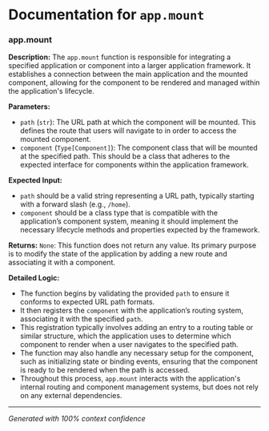 # Documentation for `app.mount`

### app.mount

**Description:**
The `app.mount` function is responsible for integrating a specified application or component into a larger application framework. It establishes a connection between the main application and the mounted component, allowing for the component to be rendered and managed within the application's lifecycle.

**Parameters:**
- `path` (`str`): The URL path at which the component will be mounted. This defines the route that users will navigate to in order to access the mounted component.
- `component` (`Type[Component]`): The component class that will be mounted at the specified path. This should be a class that adheres to the expected interface for components within the application framework.

**Expected Input:**
- `path` should be a valid string representing a URL path, typically starting with a forward slash (e.g., `/home`).
- `component` should be a class type that is compatible with the application’s component system, meaning it should implement the necessary lifecycle methods and properties expected by the framework.

**Returns:**
`None`: This function does not return any value. Its primary purpose is to modify the state of the application by adding a new route and associating it with a component.

**Detailed Logic:**
- The function begins by validating the provided `path` to ensure it conforms to expected URL path formats.
- It then registers the `component` with the application’s routing system, associating it with the specified `path`.
- This registration typically involves adding an entry to a routing table or similar structure, which the application uses to determine which component to render when a user navigates to the specified path.
- The function may also handle any necessary setup for the component, such as initializing state or binding events, ensuring that the component is ready to be rendered when the path is accessed.
- Throughout this process, `app.mount` interacts with the application's internal routing and component management systems, but does not rely on any external dependencies.

---
*Generated with 100% context confidence*
